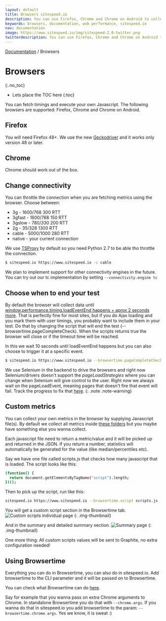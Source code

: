 ```yaml
---
layout: default
title: Browsers sitespeed.io
description: You can use Firefox, Chrome and Chrome on Android to collect metrics.
keywords: browsers, documentation, web performance, sitespeed.io
nav: documentation
image: https://www.sitespeed.io/img/sitespeed-2.0-twitter.png
twitterdescription: You can use Firefox, Chrome and Chrome on Android to collect metrics.
---
```

[Documentation]({{site.baseurl}}/documentation/sitespeed.io/) / Browsers

# Browsers
{:.no_toc}

* Lets place the TOC here
{:toc}

You can fetch timings and execute your own Javascript. The following browsers are supported: Firefox, Chrome and Chrome on Android.

## Firefox
You will need Firefox 48+. We use the new [Geckodriver](https://github.com/mozilla/geckodriver) and it works only version 48 or later.

## Chrome
Chrome should work out of the box.

## Change connectivity
You can throttle the connection when you are fetching metrics using the browser. Choose between:

* 3g - 1600/768 300 RTT
* 3gfast - 1600/768 150 RTT
* 3gslow - 780/330 200 RTT
* 2g - 35/328 1300 RTT
* cable - 5000/1000 280 RTT
* native - your current connection

We use [TSProxy](https://github.com/WPO-Foundation/tsproxy) by default so you need Python 2.7 to be able tho throttle the connection.

~~~bash
$ sitespeed.io https://www.sitespeed.io -c cable
~~~

We plan to implement support for other connectivity engines in the future. You can try out our tc implementation by setting <code>--connectivity.engine tc</code>

## Choose when to end your test
By default the browser will collect data until  [window.performance.timing.loadEventEnd happens + aprox 2 seconds more](https://github.com/sitespeedio/browsertime/blob/d68261e554470f7b9df28797502f5edac3ace2e3/lib/core/seleniumRunner.js#L15). That is perfectly fine for most sites, but if you do Ajax loading and you mark them with user timings, you probably want to include them in your test. Do that by changing the script that will end the test (--browsertime.pageCompleteCheck). When the scripts returns true the browser will close or if the timeout time will be reached.

In this we wait 10 seconds until loadEventEnd happens but you can also choose to trigger it at a specific event.

~~~bash
$ sitespeed.io https://www.sitespeed.io --browsertime.pageCompleteCheck 'return (function() {try { return (Date.now() - window.performance.timing.loadEventEnd) > 10000;} catch(e) {} return true;})()'
~~~

We use Selenium in the backend to drive the browsers and right now Selenium/drivers doesn't support the *pageLoadStrategies* where you can change when Selenium will give control to the user. Right now we always wait on the pageLoadEvent, meaning pages that doesn't fire that event will fail. Track the progress to fix that [here](https://github.com/sitespeedio/browsertime/issues/186).
{: .note .note-warning}

## Custom metrics

You can collect your own metrics in the browser by supplying Javascript file(s). By default we collect all metrics inside [these folders](https://github.com/sitespeedio/browsertime/tree/master/browserscripts) but you maybe have something else you wanna collect.

Each javascript file need to return a metric/value and it will be picked up and returned in the JSON. If you return a number, statistics will automatically be generated for the value (like median/percentiles etc).

Say we have one file called scripts.js that checks how many javascript that is loaded. The script looks like this:

~~~bash
(function() {
  return document.getElementsByTagName("script").length;
})();
~~~

Then to pick up the script, run like this:

~~~bash
sitespeed.io https://www.sitespeed.io --browsertime.script scripts.js -b firefox
~~~

You will get a custom script section in the Browsertime tab.
![Custom scripts individual page]({{site.baseurl}}/img/customscripts.png)
{: .img-thumbnail}

And in the summary and detailed summary section.
![Summary page]({{site.baseurl}}/img/summary.png)
{: .img-thumbnail}

One more thing: All custom scripts values will be sent to Graphite, no extra configuration needed!

## Using Browsertime
Everything you can do in Browsertime, you can also do in sitespeed.io. Add browsertime to the CLI parameter and it will be passed on to Browsertime.

You can check what Browsertime can do [here](https://github.com/sitespeedio/browsertime/blob/master/lib/support/cli.js).

Say for example that you wanna pass on extra Chrome arguments to Chrome. In standalone Browsertime you do that with <code>--chrome.args</code>. If you wanna do that in sitespeed.io you add browsertime to the param: <code>--browsertime.chrome.args</code>. Yes we know, it is sweat :)
